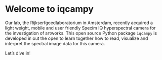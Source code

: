 Welcome to iqcampy
================

<!-- WARNING: THIS FILE WAS AUTOGENERATED! DO NOT EDIT! -->

Our lab, the Rijkserfgoedlaboratorium in Amsterdam, recently acquired a
light weight, mobile and user friendly Specim IQ hyperspectral camera
for the investigation of artworks. This open source Python package
`iqcampy` is developed in out the open to learn together how to read,
visualize and interpret the spectral image data for this camera.

Let’s dive in!
